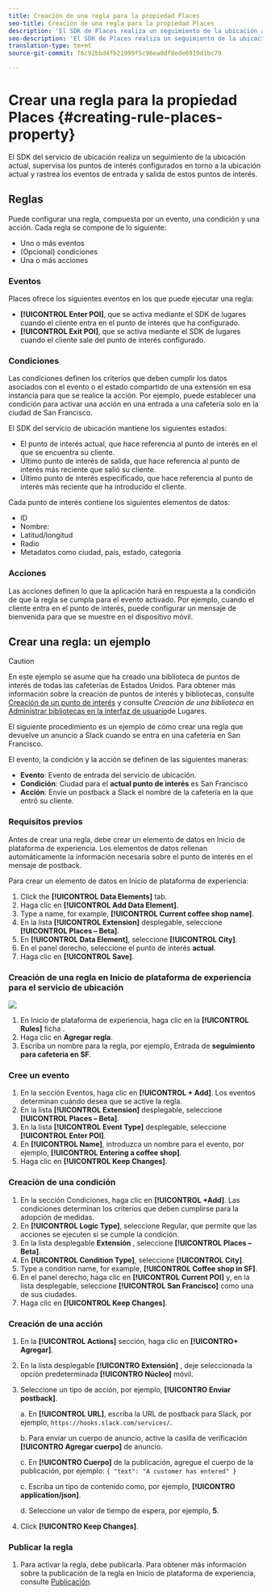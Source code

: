 ```yaml
---
title: Creación de una regla para la propiedad Places
seo-title: Creación de una regla para la propiedad Places
description: 'El SDK de Places realiza un seguimiento de la ubicación actual, supervisa los puntos de interés configurados en torno a la ubicación actual y rastrea los eventos de entrada y salida de estos puntos de interés. '
seo-description: 'El SDK de Places realiza un seguimiento de la ubicación actual, supervisa los puntos de interés configurados en torno a la ubicación actual y rastrea los eventos de entrada y salida de estos puntos de interés. '
translation-type: tm+mt
source-git-commit: f6c92bbd4fb21999f5c96ea0df8ede6919d1bc79

---
```



# Crear una regla para la propiedad Places {#creating-rule-places-property}

El SDK del servicio de ubicación realiza un seguimiento de la ubicación actual, supervisa los puntos de interés configurados en torno a la ubicación actual y rastrea los eventos de entrada y salida de estos puntos de interés.

## Reglas

Puede configurar una regla, compuesta por un evento, una condición y una acción. Cada regla se compone de lo siguiente:

* Uno o más eventos
* (Opcional) condiciones
* Una o más acciones

### Eventos

Places ofrece los siguientes eventos en los que puede ejecutar una regla:

* **[!UICONTROL Enter POI]**, que se activa mediante el SDK de lugares cuando el cliente entra en el punto de interés que ha configurado.
* **[!UICONTROL Exit POI]**, que se activa mediante el SDK de lugares cuando el cliente sale del punto de interés configurado.

### Condiciones

Las condiciones definen los criterios que deben cumplir los datos asociados con el evento o el estado compartido de una extensión en esa instancia para que se realice la acción. Por ejemplo, puede establecer una condición para activar una acción en una entrada a una cafetería solo en la ciudad de San Francisco.

El SDK del servicio de ubicación mantiene los siguientes estados:

* El punto de interés actual, que hace referencia al punto de interés en el que se encuentra su cliente.
* Último punto de interés de salida, que hace referencia al punto de interés más reciente que salió su cliente.
* Último punto de interés especificado, que hace referencia al punto de interés más reciente que ha introducido el cliente.

Cada punto de interés contiene los siguientes elementos de datos:

* ID
* Nombre:
* Latitud/longitud
* Radio
* Metadatos como ciudad, país, estado, categoría

### Acciones

Las acciones definen lo que la aplicación hará en respuesta a la condición de que la regla se cumpla para el evento activado. Por ejemplo, cuando el cliente entra en el punto de interés, puede configurar un mensaje de bienvenida para que se muestre en el dispositivo móvil.

## Crear una regla: un ejemplo

>[!CAUTION]
>
>En este ejemplo se asume que ha creado una biblioteca de puntos de interés de todas las cafeterías de Estados Unidos. Para obtener más información sobre la creación de puntos de interés y bibliotecas, consulte [Creación de un punto de interés](/help/poi-mgmt-ui/create-a-poi-ui.md) y consulte *Creación de una biblioteca* en [Administrar bibliotecas en la interfaz de usuario](/help/poi-mgmt-ui/manage-libraries-in-the-places-ui.md)de Lugares.

El siguiente procedimiento es un ejemplo de cómo crear una regla que devuelve un anuncio a Slack cuando se entra en una cafetería en San Francisco.

El evento, la condición y la acción se definen de las siguientes maneras:

* **Evento**: Evento de entrada del servicio de ubicación.
* **Condición**: Ciudad para el **actual punto de interés** es San Francisco
* **Acción**: Envíe un postback a Slack el nombre de la cafetería en la que entró su cliente.

### Requisitos previos

Antes de crear una regla, debe crear un elemento de datos en Inicio de plataforma de experiencia. Los elementos de datos rellenan automáticamente la información necesaria sobre el punto de interés en el mensaje de postback.

Para crear un elemento de datos en Inicio de plataforma de experiencia:

1. Click the **[!UICONTROL Data Elements]** tab.
2. Haga clic en **[!UICONTROL Add Data Element]**.
3. Type a name, for example, **[!UICONTROL Current coffee shop name]**.
4. En la lista **[!UICONTROL Extension]** desplegable, seleccione **[!UICONTROL Places – Beta]**.
5. En **[!UICONTROL Data Element]**, seleccione **[!UICONTROL City]**.
6. En el panel derecho, seleccione el punto de interés **actual**.
7. Haga clic en **[!UICONTROL Save]**.

### Creación de una regla en Inicio de plataforma de experiencia para el servicio de ubicación

![](//help/assets/create-a-rule.png)

1. En Inicio de plataforma de experiencia, haga clic en la **[!UICONTROL Rules]** ficha .
2. Haga clic en **Agregar regla**.
3. Escriba un nombre para la regla, por ejemplo, Entrada de **seguimiento para cafetería en SF**.

### Cree un evento

1. En la sección Eventos, haga clic en **[!UICONTROL + Add]**. Los eventos determinan cuándo desea que se active la regla.
2. En la lista **[!UICONTROL Extension]** desplegable, seleccione **[!UICONTROL Places – Beta]**.
3. En la lista **[!UICONTROL Event Type]** desplegable, seleccione **[!UICONTROL Enter POI]**.
4. En **[!UICONTROL Name]**, introduzca un nombre para el evento, por ejemplo, **[!UICONTROL Entering a coffee shop]**.
5. Haga clic en **[!UICONTROL Keep Changes]**.

### Creación de una condición

1. En la sección Condiciones, haga clic en **[!UICONTROL +Add]**. Las condiciones determinan los criterios que deben cumplirse para la adopción de medidas.
2. En **[!UICONTROL Logic Type]**, seleccione Regular, que permite que las acciones se ejecuten si se cumple la condición.
3. En la lista desplegable **Extensión** , seleccione **[!UICONTROL Places – Beta]**.
4. En **[!UICONTROL Condition Type]**, seleccione **[!UICONTROL City]**.
5. Type a condition name, for example, **[!UICONTROL Coffee shop in SF]**.
6. En el panel derecho, haga clic en **[!UICONTROL Current POI]** y, en la lista desplegable, seleccione **[!UICONTROL San Francisco]** como una de sus ciudades.
7. Haga clic en **[!UICONTROL Keep Changes]**.

### Creación de una acción

1. En la **[!UICONTROL Actions]** sección, haga clic en **[!UICONTRO+ Agregar]**.
2. En la lista desplegable **[!UICONTRO Extensión]** , deje seleccionada la opción predeterminada **[!UICONTRO Núcleo]** móvil.
3. Seleccione un tipo de acción, por ejemplo, **[!UICONTRO Enviar postback]**.

   a. En **[!UICONTROL URL]**, escriba la URL de postback para Slack, por ejemplo, `https://hooks.slack.com/services/`.

   b. Para enviar un cuerpo de anuncio, active la casilla de verificación **[!UICONTRO Agregar cuerpo]** de anuncio.

   c. En **[!UICONTRO Cuerpo]** de la publicación, agregue el cuerpo de la publicación, por ejemplo: `{ "text": "A customer has entered" }`

   c. Escriba un tipo de contenido como, por ejemplo, **[!UICONTRO application/json]**.

   d. Seleccione un valor de tiempo de espera, por ejemplo, **5**.

4. Click **[!UICONTRO Keep Changes]**.

### Publicar la regla

1. Para activar la regla, debe publicarla. Para obtener más información sobre la publicación de la regla en Inicio de plataforma de experiencia, consulte [Publicación](https://docs.adobelaunch.com/launch-reference/publishing).